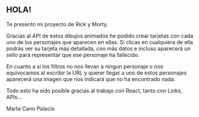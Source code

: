 ## HOLA!
Te presento mi proyecto de Rick y Morty.

Gracias al API de estos dibujos animados he podido crear tarjetas con cada uno de los personajes que aparecen en ellas.
Si clicas en cualquiera de ella podrás ver su tarjeta más detallada, con más datos e incluso aparecerá un sello para representar que ese personaje ha fallecido.

En cuanto a si los filtros no nos llevan a ningun personaje o nos equivocamos al escribir la URL y querer llegar a uno de estos personajes aparecerá una imagen que nos indicará que no ha encontrado nada.

Todo esto ha sido posible gracias al trabajo con React, tanto con Links, APIs...

Marta Cano Palacio


